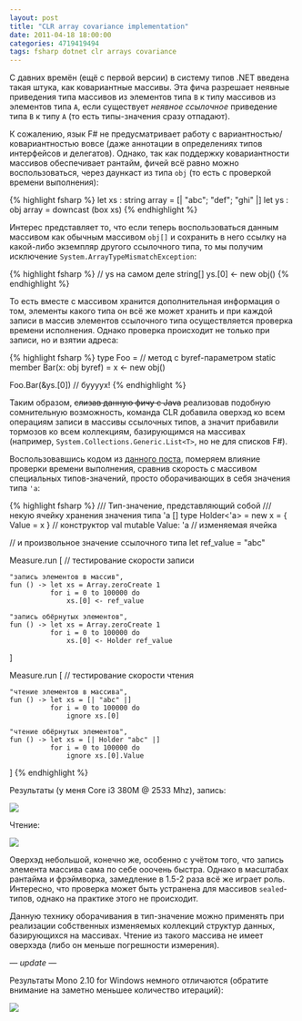 ```yaml
---
layout: post
title: "CLR array covariance implementation"
date: 2011-04-18 18:00:00
categories: 4719419494
tags: fsharp dotnet clr arrays covariance
---
```

С давних времён (ещё с первой версии) в систему типов .NET введена такая штука, как ковариантные массивы. Эта фича разрешает неявные приведения типа массивов из элементов типа `B` к типу массивов из элементов типа `A`, если существует *неявное ссылочное* приведение типа `B` к типу `A` (то есть типы-значения сразу отпадают).

К сожалению, язык F# не предусматривает работу с вариантностью/ковариантностью вовсе (даже аннотации в определениях типов интерфейсов и делегатов). Однако, так как поддержку ковариантности массивов обеспечивает рантайм, фичей всё равно можно воспользоваться, через даункаст из типа `obj` (то есть с проверкой времени выполнения):

{% highlight fsharp %}
let xs : string array = [| "abc"; "def"; "ghi" |]
let ys : obj array    = downcast (box xs)
{% endhighlight %}

Интерес представляет то, что если теперь воспользоваться данным массивом как обычным массивом `obj[]` и сохранить в него ссылку на какой-либо экземпляр другого ссылочного типа, то мы получим исключение `System.ArrayTypeMismatchException`:

{% highlight fsharp %}
// ys на самом деле string[]
ys.[0] <- new obj()
{% endhighlight %}

То есть вместе с массивом хранится дополнительная информация о том, элементы какого типа он всё же может хранить и при каждой записи в массив элементов ссылочного типа осуществляется проверка времени исполнения. Однако проверка происходит не только при записи, но и взятии адреса:

{% highlight fsharp %}
type Foo =
     // метод с byref-параметром
     static member Bar(x: obj byref) =
          x <- new obj()

Foo.Bar(&ys.[0]) // буууух!
{% endhighlight %}

Таким образом, ~~слизав данную фичу с Java~~ реализовав подобную сомнительную возможность, команда CLR добавила оверхэд ко всем операциям записи в массивы ссылочных типов, а значит прибавили тормозов ко всем коллекциям, базирующимся на массивах (например, `System.Collections.Generic.List<T>`, но не для списков F#).

Воспользовавшись кодом из [данного поста](http://controlflow.tumblr.com/post/3123189766/fsharp-measure), померяем влияние проверки времени выполнения, сравнив скорость с массивом специальных типов-значений, просто оборачивающих в себя значения типа `'a`:

{% highlight fsharp %}
/// Тип-значение, представляющий собой
/// некую ячейку хранения значения типа 'a
[<Struct>]
type Holder<'a> =
     new x = { Value = x }   // конструктор
     val mutable Value: 'a   // изменяемая ячейка

// и произвольное значение ссылочного типа
let ref_value = "abc"

Measure.run [ // тестирование скорости записи

    "запись элементов в массив",
    fun () -> let xs = Array.zeroCreate 1
              for i = 0 to 100000 do
                  xs.[0] <- ref_value

    "запись обёрнутых элементов",
    fun () -> let xs = Array.zeroCreate 1
              for i = 0 to 100000 do
                  xs.[0] <- Holder ref_value
]

Measure.run [ // тестирование скорости чтения

    "чтение элементов в массива",
    fun () -> let xs = [| "abc" |]
              for i = 0 to 100000 do
                  ignore xs.[0]

    "чтение обёрнутых элементов",
    fun () -> let xs = [| Holder "abc" |]
              for i = 0 to 100000 do
                  ignore xs.[0].Value
]
{% endhighlight %}

Результаты (у меня Core i3 380M @ 2533 Mhz), запись:

![](http://media.tumblr.com/tumblr_ljsv6uemyw1qdrm28.png)

Чтение:

![](http://media.tumblr.com/tumblr_ljsx9qTvS71qdrm28.png)

Оверхэд небольшой, конечно же, особенно с учётом того, что запись элемента массива сама по себе ооочень быстра. Однако в масштабах рантайма и фрэймворка, замедление в 1.5-2 раза всё же играет роль. Интересно, что проверка может быть устранена для массивов `sealed`-типов, однако на практике этого не происходит.

Данную технику оборачивания в тип-значение можно применять при реализации собственных изменяемых коллекций структур данных, базирующихся на массивах. Чтение из такого массива не имеет оверхэда (либо он меньше погрешности измерения).

*— update —*

Результаты Mono 2.10 for Windows немного отличаются (обратите внимание на заметно меньшее количество итераций):

![](http://media.tumblr.com/tumblr_ljv75pFXVe1qdrm28.png)